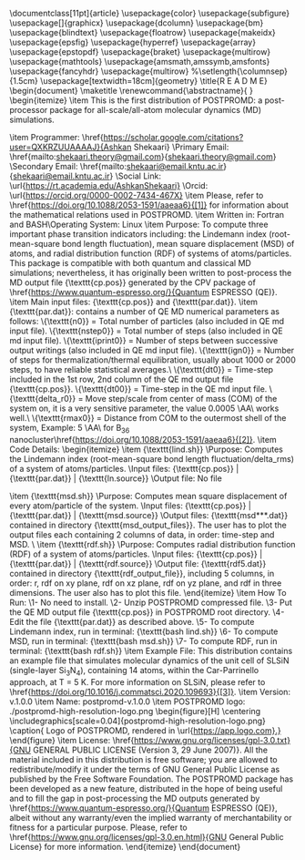 \documentclass[11pt]{article}
\usepackage{color}
\usepackage{subfigure}
\usepackage[]{graphicx}
\usepackage{dcolumn}
\usepackage{bm}
\usepackage{blindtext}
\usepackage{floatrow}
\usepackage{makeidx}
\usepackage{epsfig}
\usepackage{hyperref}
\usepackage{array}
\usepackage{epstopdf}
\usepackage{braket}
\usepackage{multirow}
\usepackage{mathtools}
\usepackage{amsmath,amssymb,amsfonts}
\usepackage{fancyhdr}
\usepackage{multirow}
%\setlength{\columnsep}{1.5cm}
\usepackage[textwidth=18cm]{geometry}
\title{R E A D M E}
\begin{document}
\maketitle
\renewcommand{\abstractname}{ }
\begin{itemize}
\item This is the first distribution of POSTPROMD: a post-processor package for all-scale/all-atom molecular dynamics (MD) simulations.

\item Programmer: \href{https://scholar.google.com/citations?user=QXKRZUUAAAAJ}{Ashkan Shekaari} \\Primary Email: \href{mailto:shekaari.theory@gmail.com}{shekaari.theory@gmail.com}
\\Secondary Email: \href{mailto:shekaari@email.kntu.ac.ir}{shekaari@email.kntu.ac.ir}
\\Social Link: \url{https://rt.academia.edu/AshkanShekaari}
\\Orcid: \url{https://orcid.org/0000-0002-7434-467X}
\item Please, refer to \href{https://doi.org/10.1088/2053-1591/aaeaa6}{[1]} for information about the mathematical relations used in POSTPROMD.
\item Written in: Fortran and BASH\\Operating System: Linux
\item Purpose: To compute three important phase transition indicators including: the Lindemann index (root-mean-square bond length fluctuation), mean square displacement (MSD) of atoms, and radial distribution function (RDF) of systems of atoms/particles. This package is compatible with both quantum and classical MD simulations; nevertheless, it has originally been written to post-process the MD output file {\texttt{cp.pos}} generated by the CPV package of \href{https://www.quantum-espresso.org/}{Quantum ESPRESSO (QE)}.
\item Main input files: {\texttt{cp.pos}} and {\texttt{par.dat}}.
\item {\texttt{par.dat}}: contains a number of QE MD numerical parameters as follows:
\\{\texttt{n0}} = Total number of particles (also included in QE md input file).
\\{\texttt{nstep0}} = Total number of steps (also included in QE md input file).
\\{\texttt{iprint0}} = Number of steps between successive output writings (also included in QE md input file).
\\{\texttt{ign0}} = Number of steps for thermalization/thermal equilibration, usually about 1000 or 2000 steps, to have reliable statistical averages.\\
\\{\texttt{dt0}} = Time-step included in the 1st row, 2nd column of the QE md output file {\texttt{cp.pos}}.
\\{\texttt{dt00}} = Time-step in the QE md input file.
\\{\texttt{delta\_r0}} = Move step/scale from center of mass (COM) of the system on, it is a very sensitive parameter, the value 0.0005 \AA\ works well.\\
\\{\texttt{rmax0}} = Distance from COM to the outermost shell of the system, Example: 5 \AA\ for B$_{36}$ nanocluster\href{https://doi.org/10.1088/2053-1591/aaeaa6}{[2]}.
\item Code Details:
\begin{itemize}
\item {\texttt{lind.sh}}
\\Purpose: Computes the Lindemann index (root-mean-square bond length fluctuation/delta\_rms) of a system of atoms/particles.
\\Input files: {\texttt{cp.pos}} $|$ {\texttt{par.dat}} $|$ {\texttt{ln.source}}
\\Output file: No file

\item {\texttt{msd.sh}}
\\Purpose: Computes mean square displacement of every atom/particle of the system.
\\Input files: {\texttt{cp.pos}} $|$ {\texttt{par.dat}} $|$ {\texttt{msd.source}}
\\Output files: {\texttt{msd***.dat}} contained in directory {\texttt{msd\_output\_files}}. The user has to plot the output files each containing 2 columns of data, in order: time-step and MSD.
\\
\item {\texttt{rdf.sh}}
\\Purpose: Computes radial distribution function (RDF) of a system of atoms/particles.
\\Input files: {\texttt{cp.pos}} $|$ {\texttt{par.dat}} $|$ {\texttt{rdf.source}}
\\Output file: {\texttt{rdf5.dat}} contained in directory {\texttt{rdf\_output\_file}}, including 5 columns, in order: r, rdf on xy plane, rdf on xz plane, rdf on yz plane, and rdf in three dimensions. The user also has to plot this file.
\end{itemize} 
\item How To Run:
\\1- No need to install.
\\2- Unzip POSTPROMD compressed file.
\\3- Put the QE MD output file {\texttt{cp.pos}} in POSTPROMD root directory.
\\4- Edit the file {\texttt{par.dat}} as described above.
\\5- To compute Lindemann index, run in terminal: {\texttt{bash lind.sh}}
\\6- To compute MSD, run in terminal: {\texttt{bash msd.sh}}
\\7- To compute RDF, run in terminal: {\texttt{bash rdf.sh}}
\item Example File: This distribution contains an example file that simulates molecular dynamics of the unit cell of SLSiN (single-layer Si$_3$N$_4$), containing 14 atoms, within the Car-Parrinello approach, at T = 5 K. For more information on SLSiN, please refer to \href{https://doi.org/10.1016/j.commatsci.2020.109693}{[3]}.
\item Version: v.1.0.0
\item Name: postpromd-v.1.0.0
\item POSTPROMD logo: ./postpromd-high-resolution-logo.png
\begin{figure}[H]
	\centering
	\includegraphics[scale=0.04]{postpromd-high-resolution-logo.png}
	\caption{
		Logo of POSTPROMD, rendered in \url{https://app.logo.com}.}
\end{figure}
\item License: \href{https://www.gnu.org/licenses/gpl-3.0.txt}{GNU GENERAL PUBLIC LICENSE (Version 3, 29 June 2007)}. All the material included in this distribution is free software; you are allowed to redistribute/modify it under the terms of GNU General Public License as published by the Free Software Foundation. The POSTPROMD package has been developed as a new feature, distributed in the hope of being useful and to fill the gap in post-processing the MD outputs generated by \href{https://www.quantum-espresso.org/}{Quantum ESPRESSO (QE)}, albeit without any warranty/even the implied warranty of merchantability or fitness for a particular purpose. Please, refer to \href{https://www.gnu.org/licenses/gpl-3.0.en.html}{GNU General Public License} for more information.
\end{itemize}
\end{document}
